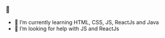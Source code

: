 ###  👋

- 🌱 I’m currently learning HTML, CSS, JS, ReactJs and Java
- 🤔 I’m looking for help with JS and ReactJs


